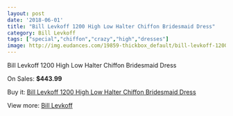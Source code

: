 ```yaml
---
layout: post
date: '2018-06-01'
title: "Bill Levkoff 1200 High Low Halter Chiffon Bridesmaid Dress"
category: Bill Levkoff
tags: ["special","chiffon","crazy","high","dresses"]
image: http://img.eudances.com/19859-thickbox_default/bill-levkoff-1200-high-low-halter-chiffon-bridesmaid-dress.jpg
---
```

Bill Levkoff 1200 High Low Halter Chiffon Bridesmaid Dress

On Sales: **$443.99**
<a href="https://www.eudances.com/en/bill-levkoff/5925-bill-levkoff-1200-high-low-halter-chiffon-bridesmaid-dress.html"><amp-img layout="responsive" width="600" height="600" src="//img.eudances.com/19859-thickbox_default/bill-levkoff-1200-high-low-halter-chiffon-bridesmaid-dress.jpg" alt="Bill Levkoff 1200 High Low Halter Chiffon Bridesmaid Dress 0" /></a>
<a href="https://www.eudances.com/en/bill-levkoff/5925-bill-levkoff-1200-high-low-halter-chiffon-bridesmaid-dress.html"><amp-img layout="responsive" width="600" height="600" src="//img.eudances.com/19860-thickbox_default/bill-levkoff-1200-high-low-halter-chiffon-bridesmaid-dress.jpg" alt="Bill Levkoff 1200 High Low Halter Chiffon Bridesmaid Dress 1" /></a>

Buy it: [Bill Levkoff 1200 High Low Halter Chiffon Bridesmaid Dress](https://www.eudances.com/en/bill-levkoff/5925-bill-levkoff-1200-high-low-halter-chiffon-bridesmaid-dress.html "Bill Levkoff 1200 High Low Halter Chiffon Bridesmaid Dress")

View more: [Bill Levkoff](https://www.eudances.com/en/57-bill-levkoff "Bill Levkoff")
